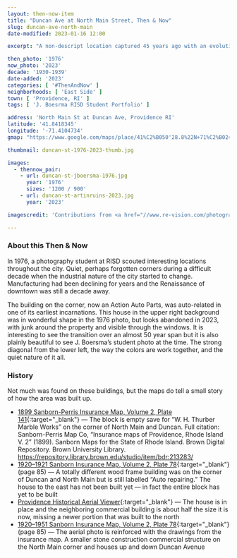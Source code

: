 ```yaml
---
layout: then-now-item
title: "Duncan Ave at North Main Street, Then & Now"
slug: duncan-ave-north-main
date-modified: 2023-01-16 12:00

excerpt: "A non-descript location captured 45 years ago with an evolution that deserved to be recaptured"

then_photo: '1976'
now_photo: '2023'
decade: '1930-1939'
date-added: '2023'
categories: [ '#ThenAndNow' ]
neighborhoods: [ 'East Side' ]
town: [ 'Providence, RI' ]
tags: [ 'J. Boesrma RISD Student Portfolio' ]

address: 'North Main St at Duncan Ave, Providence RI'
latitude: '41.8418345'
longitude: '-71.4104734'
gmap: "https://www.google.com/maps/place/41%C2%B050'28.8%22N+71%C2%B024'27.9%22W/@41.8418345,-71.4104734,17z/data=!4m14!1m7!3m6!1s0x89e444de3d41faf9:0x3f235c0dbeadd75f!2sN+Main+St,+Providence,+RI!3b1!8m2!3d41.8420042!4d-71.4077707!3m5!1s0x0:0x7b454a0f49ae0e56!7e2!8m2!3d41.8413428!4d-71.4077586"

thumbnail: duncan-st-1976-2023-thumb.jpg

images:
  - thennow_pair:
    - url: duncan-st-jboersma-1976.jpg
      year: '1976'
      sizes: '1200 / 900'
    - url: duncan-st-artinruins-2023.jpg
      year: '2023'

imagescredit: 'Contributions from <a href="//www.re-vision.com/photography/providence/" target="_blank">J. Boersma at Re-Vision</a>'

---
```


### About this Then & Now

In 1976, a photography student at RISD scouted interesting locations throughout the city. Quiet, perhaps forgotten corners during a difficult decade when the industrial nature of the city started to change. Manufacturing had been declining for years and the Renaissance of downtown was still a decade away. 

The building on the corner, now an Action Auto Parts, was auto-related in one of its earliest incarnations. This house in the upper right background was in wonderful shape in the 1976 photo, but looks abandoned in 2023, with junk around the property and visible through the windows. It is interesting to see the transition over an almost 50 year span but it is also plainly beautiful to see J. Boersma’s student photo at the time. The strong diagonal from the lower left, the way the colors are work together, and the quiet nature of it all. 


### History

Not much was found on these buildings, but the maps do tell a small story of how the area was built up.

+ [1899 Sanborn-Perris Insurance Map, Volume 2, Plate 141](//repository.library.brown.edu/studio/item/bdr:213283/){:target="_blank"} — The block is empty save for “W. H. Thurber Marble Works” on the corner of North Main and Duncan. Full citation: Sanborn-Perris Map Co, “Insurance maps of Providence, Rhode Island V. 2” (1899). Sanborn Maps for the State of Rhode Island. Brown Digital Repository. Brown University Library. https://repository.library.brown.edu/studio/item/bdr:213283/
+ [1920–1921 Sanborn Insurance Map, Volume 2, Plate 78](http://hdl.loc.gov/loc.gmd/g3774pm.g3774pm_g08099192102){:target="_blank"} (page 85) — A totally different wood frame building was on the corner of Duncan and North Main but is still labelled “Auto repairing.” The house to the east has not been built yet — in fact the entire block has yet to be built
+ [Providence Historical Aerial Viewer](//pvdgis.maps.arcgis.com/apps/webappviewer/index.html?id=b1b3a4a4c66847a8b767cde26264246e){:target="_blank"} — The house is in place and the neighboring commercial building is about half the size it is now, missing a newer portion that was built to the north
+ [1920–1951 Sanborn Insurance Map, Volume 2, Plate 78](http://hdl.loc.gov/loc.gmd/g3774pm.g3774pm_g08099195102){:target="_blank"} (page 85) — The aerial photo is reinforced with the drawings from the insurance map. A smaller stone construction commercial structure on the North Main corner and houses up and down Duncan Avenue